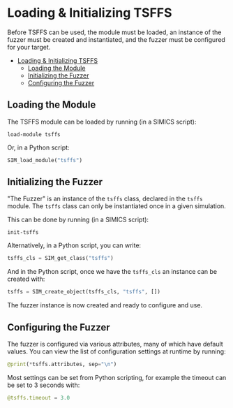# Loading & Initializing TSFFS

Before TSFFS can be used, the module must be loaded, an instance of the fuzzer must be
created and instantiated, and the fuzzer must be configured for your target.

- [Loading \& Initializing TSFFS](#loading--initializing-tsffs)
  - [Loading the Module](#loading-the-module)
  - [Initializing the Fuzzer](#initializing-the-fuzzer)
  - [Configuring the Fuzzer](#configuring-the-fuzzer)

## Loading the Module

The TSFFS module can be loaded by running (in a SIMICS script):

```simics
load-module tsffs
```

Or, in a Python script:

```python
SIM_load_module("tsffs")
```

## Initializing the Fuzzer

"The Fuzzer" is an instance of the `tsffs` class, declared in the `tsffs` module. The
`tsffs` class can only be instantiated once in a given simulation.

This can be done by running (in a SIMICS script):

```simics
init-tsffs
```

Alternatively, in a Python script, you can write:

```python
tsffs_cls = SIM_get_class("tsffs")
```

And in the Python script, once we have the `tsffs_cls` an instance can be created with:

```python
tsffs = SIM_create_object(tsffs_cls, "tsffs", [])
```

The fuzzer instance is now created and ready to configure and use.

## Configuring the Fuzzer

The fuzzer is configured via various attributes, many of which have default values. You
can view the list of configuration settings at runtime by running:

```python
@print(*tsffs.attributes, sep="\n")
```

Most settings can be set from Python scripting, for example the timeout can be set to 3
seconds with:

```python
@tsffs.timeout = 3.0
```